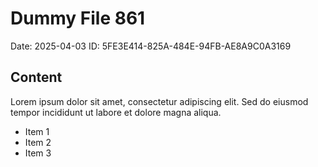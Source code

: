 # Dummy File 861

Date: 2025-04-03
ID: 5FE3E414-825A-484E-94FB-AE8A9C0A3169

## Content

Lorem ipsum dolor sit amet, consectetur adipiscing elit.
Sed do eiusmod tempor incididunt ut labore et dolore magna aliqua.

* Item 1
* Item 2
* Item 3
